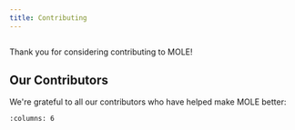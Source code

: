 ```yaml
---
title: Contributing
---
```


```{include} ../../../../CONTRIBUTING.md
```
Thank you for considering contributing to MOLE! 

## Our Contributors

We're grateful to all our contributors who have helped make MOLE better:

```{github-contributors} csrc-sdsu/mole
:columns: 6
```

